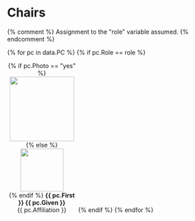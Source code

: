 # Chairs

{% comment %}
Assignment to the "role" variable assumed.
{% endcomment %}

{% for pc in data.PC %}
  {% if pc.Role == role %}
<div style="display: inline-block; width: 32%; text-align: center;">
    {% if pc.Photo == "yes" %}
<img src="{{ site.url }}{{ site.baseurl }}/assets/images/pc/{{ pc.First | replace: " ", "_" }}_{{ pc.Given }}.jpg"
     class="circle" width="150" height="150" /><br />
    {% else %}
<img src="{{ site.url }}{{ site.baseurl }}/assets/images/oc/nobody.jpg" width="100" height="100" /><br />
    {% endif %}
<strong>{{ pc.First }} {{ pc.Given }}</strong><br/>
{{ pc.Affiliation }}
</div>
  {% endif %}
{% endfor %}

